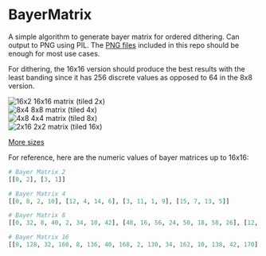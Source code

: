 # BayerMatrix
A simple algorithm to generate bayer matrix for ordered dithering. Can output to PNG using PIL. The [PNG files](https://github.com/tromero/BayerMatrix/blob/master/images/) included in this repo should be enough for most use cases.

For dithering, the 16x16 version should produce the best results with the least banding since it has 256 discrete values as opposed to 64 in the 8x8 version.

![16x2](https://github.com/tromero/BayerMatrix/blob/master/images/bayer16tile2.png) 16x16 matrix (tiled 2x)  
![8x4](https://github.com/tromero/BayerMatrix/blob/master/images/bayer8tile4.png) 8x8 matrix (tiled 4x)  
![4x8](https://github.com/tromero/BayerMatrix/blob/master/images/bayer4tile8.png) 4x4 matrix (tiled 8x)  
![2x16](https://github.com/tromero/BayerMatrix/blob/master/images/bayer2tile16.png) 2x2 matrix (tiled 16x)  

[More sizes](https://github.com/tromero/BayerMatrix/tree/master/images)

For reference, here are the numeric values of bayer matrices up to 16x16:

```py
# Bayer Matrix 2
[[0, 2], [3, 1]]

# Bayer Matrix 4
[[0, 8, 2, 10], [12, 4, 14, 6], [3, 11, 1, 9], [15, 7, 13, 5]]

# Bayer Matrix 8
[[0, 32, 8, 40, 2, 34, 10, 42], [48, 16, 56, 24, 50, 18, 58, 26], [12, 44, 4, 36, 14, 46, 6, 38], [60, 28, 52, 20, 62, 30, 54, 22], [3, 35, 11, 43, 1, 33, 9, 41], [51, 19, 59, 27, 49, 17, 57, 25], [15, 47, 7, 39, 13, 45, 5, 37], [63, 31, 55, 23, 61, 29, 53, 21]]

# Bayer Matrix 16
[[0, 128, 32, 160, 8, 136, 40, 168, 2, 130, 34, 162, 10, 138, 42, 170], [192, 64, 224, 96, 200, 72, 232, 104, 194, 66, 226, 98, 202, 74, 234, 106], [48, 176, 16, 144, 56, 184, 24, 152, 50, 178, 18, 146, 58, 186, 26, 154], [240, 112, 208, 80, 248, 120, 216, 88, 242, 114, 210, 82, 250, 122, 218, 90], [12, 140, 44, 172, 4, 132, 36, 164, 14, 142, 46, 174, 6, 134, 38, 166], [204, 76, 236, 108, 196, 68, 228, 100, 206, 78, 238, 110, 198, 70, 230, 102], [60, 188, 28, 156, 52, 180, 20, 148, 62, 190, 30, 158, 54, 182, 22, 150], [252, 124, 220, 92, 244, 116, 212, 84, 254, 126, 222, 94, 246, 118, 214, 86], [3, 131, 35, 163, 11, 139, 43, 171, 1, 129, 33, 161, 9, 137, 41, 169], [195, 67, 227, 99, 203, 75, 235, 107, 193, 65, 225, 97, 201, 73, 233, 105], [51, 179, 19, 147, 59, 187, 27, 155, 49, 177, 17, 145, 57, 185, 25, 153], [243, 115, 211, 83, 251, 123, 219, 91, 241, 113, 209, 81, 249, 121, 217, 89], [15, 143, 47, 175, 7, 135, 39, 167, 13, 141, 45, 173, 5, 133, 37, 165], [207, 79, 239, 111, 199, 71, 231, 103, 205, 77, 237, 109, 197, 69, 229, 101], [63, 191, 31, 159, 55, 183, 23, 151, 61, 189, 29, 157, 53, 181, 21, 149], [255, 127, 223, 95, 247, 119, 215, 87, 253, 125, 221, 93, 245, 117, 213, 85]]
```
